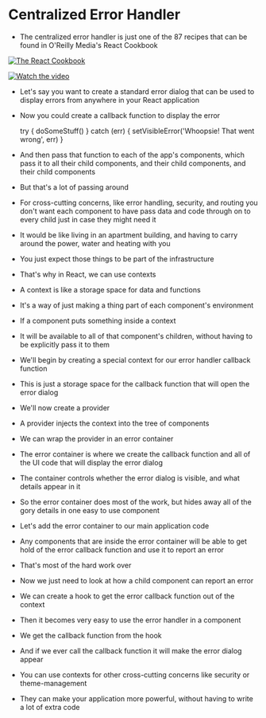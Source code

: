# Centralized Error Handler

- The centralized error handler is just one of the 87 recipes that can be found in O'Reilly Media's React Cookbook

[![The React Cookbook](https://github.com/dogriffiths/ReactCookbook-source/cover.jpg)](https://www.amazon.com/React-Cookbook-Recipes-Mastering-Framework/dp/1492085847/)

[![Watch the video](https://img.youtube.com/vi/l85dxwaNSWs/maxresdefault.jpg)](https://youtu.be/l85dxwaNSWs)

- Let's say you want to create a standard error dialog that can be used to display errors from anywhere in your React application
- Now you could create a callback function to display the error

    try {
      doSomeStuff()
    } catch (err) {
      setVisibleError('Whoopsie! That went wrong', err)
    }

- And then pass that function to each of the app's components, which pass it to all their child components, and their child components, and their child components
- But that's a lot of passing around
- For cross-cutting concerns, like error handling, security, and routing you don't want each component to have pass data and code through on to every child just in case they might need it
- It would be like living in an apartment building, and having to carry around the power, water and heating with you
- You just expect those things to be part of the infrastructure
- That's why in React, we can use contexts
- A context is like a storage space for data and functions
- It's a way of just making a thing part of each component's environment
- If a component puts something inside a context
- It will be available to all of that component's children, without having to be explicitly pass it to them
- We'll begin by creating a special context for our error handler callback function
- This is just a storage space for the callback function that will open the error dialog
- We'll now create a provider
- A provider injects the context into the tree of components
- We can wrap the provider in an error container
- The error container is where we create the callback function and all of the UI code that will display the error dialog
- The container controls whether the error dialog is visible, and what details appear in it
- So the error container does most of the work, but hides away all of the gory details in one easy to use component
- Let's add the error container to our main application code
- Any components that are inside the error container will be able to get hold of the error callback function and use it to report an error
- That's most of the hard work over
- Now we just need to look at how a child component can report an error
- We can create a hook to get the error callback function out of the context
- Then it becomes very easy to use the error handler in a component
- We get the callback function from the hook
- And if we ever call the callback function it will make the error dialog appear
- You can use contexts for other cross-cutting concerns like security or theme-management
- They can make your application more powerful, without having to write a lot of extra code
